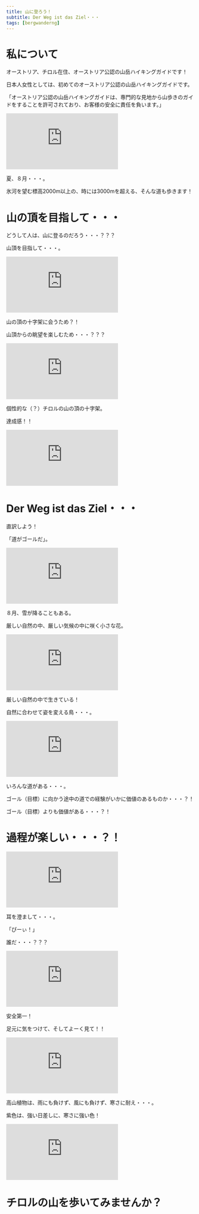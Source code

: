 ```yaml
---
title: 山に登ろう！
subtitle: Der Weg ist das Ziel・・・
tags: [bergwanderng]
---
```


# 私について

オーストリア、チロル在住、オーストリア公認の山岳ハイキングガイドです！

日本人女性としては、初めてのオーストリア公認の山岳ハイキングガイドです。

「オーストリア公認の山岳ハイキングガイドは、専門的な見地から山歩きのガイドをすることを許可されており、お客様の安全に責任を負います。」

![20230821wildesmannes](https://piwigo.schickl.de/i.php?/upload/2024/01/02/20240102201322-8fe2ad2a-me.jpg)

夏、８月・・・。

氷河を望む標高2000m以上の、時には3000mを超える、そんな道も歩きます！


# 山の頂を目指して・・・

どうして人は、山に登るのだろう・・・？？？

山頂を目指して・・・。

![20240814]( https://piwigo.schickl.de/i.php?/upload/2025/02/07/20250207045159-54dc0487-me.jpg)

山の頂の十字架に会うため？！

山頂からの眺望を楽しむため・・・？？？

![20180719falscherkogel](https://piwigo.schickl.de/i.php?/upload/2025/02/07/20250207051611-ad7ca816-me.jpg)

個性的な（？）チロルの山の頂の十字架。

達成感！！

![20241018gleischerspitze](https://piwigo.schickl.de/i.php?/upload/2025/02/07/20250207050314-1071ca60-me.jpg)


# Der Weg ist das Ziel・・・

直訳しよう！　　　

「道がゴールだ」。

![20240803flauhitt-blumen](https://piwigo.schickl.de/i.php?/upload/2025/02/07/20250207044536-e15a0531-me.jpg)

８月、雪が降ることもある。

厳しい自然の中、厳しい気候の中に咲く小さな花。

![20200704falscherkogel-schneehahn](https://piwigo.schickl.de/i.php?/upload/2025/02/07/20250207051116-53fa12b6-me.jpg)

厳しい自然の中で生きている！

自然に合わせて姿を変える鳥・・・。

![20240807getheweg](https://piwigo.schickl.de/i.php?/upload/2025/02/07/20250207045917-fe65cf12-me.jpg)

いろんな道がある・・・。

ゴール（目標）に向かう途中の道での経験がいかに価値のあるものか・・・？！

ゴール（目標）よりも価値がある・・・？！


# 過程が楽しい・・・？！

![20230821blumen](https://piwigo.schickl.de/i.php?/upload/2025/02/07/20250207044155-7468176a-me.jpg)

耳を澄まして・・・。

「ぴーぃ！」

誰だ・・・？？？

![20230821wildesmannes-mamuttier](https://piwigo.schickl.de/i.php?/upload/2025/02/07/20250207044422-29df389a-me.jpg)

安全第一！

足元に気をつけて、そしてよーく見て！！

![20240803frauhittblumen](https://piwigo.schickl.de/i.php?/upload/2024/08/05/20240805165931-1a3c4987-me.jpg)

高山植物は、雨にも負けず、風にも負けず、寒さに耐え・・・。

紫色は、強い日差しに、寒さに強い色！

![20200815hantenjoch-blumen](https://piwigo.schickl.de/i.php?/upload/2025/02/07/20250207043341-855c4e75-me.jpg)


# チロルの山を歩いてみませんか？


